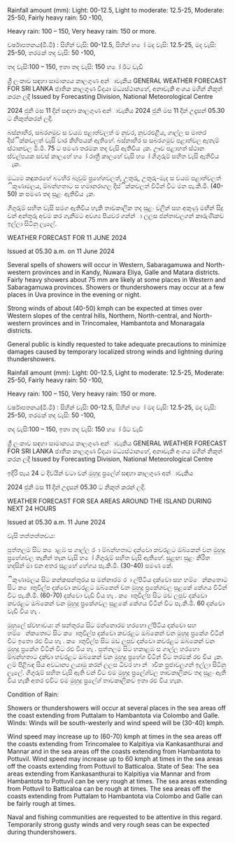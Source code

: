 Rainfall amount (mm): Light: 00-12.5, Light to moderate: 12.5-25, Moderate: 25-50, Fairly heavy rain: 50 -100,

Heavy rain: 100 – 150, Very heavy rain: 150 or more.

වර්ෂාපතනය(මි.මී) : සිහින් වැසි: 00-12.5, සිහින් හ ෝ මද වැසි: 12.5-25, මද වැසි: 25-50, තරමක් තද වැසි: 50 -100,

තද වැසි:100 – 150, ඉතා තද වැසි: 150 හ ෝ ඊට වැඩි

ශ්‍රී ලංකාව සඳහා සාමාන්‍යය කාලගුණ අන්‍ාවැකිය GENERAL WEATHER FORECAST FOR SRI LANKA ජාතික කාලගුණ විදයා මධ්‍යස්ථානහේ, අනාවැකි අංශය මගින් නිකුත් කරන ලදි Issued by Forecasting Division, National Meteorological Centre

2024 ජුනි මස 11 දින්‍ සඳහා කාලගුණ අන්‍ාවැකිය 2024 ජුනි මස 11 දින්‍ උදෑසන්‍ 05.30 ට නිකුත්කරන්‍ ලදි.

බස්නාහිර, සබරගමුව ස වයඹ පළාත්වලත් ම නුවර, නුවරඑළිය, ගාල්ල ස මාතර දිස්ික්කවලත් වැසි වාර කිහිපයක් ඇතිහේ. බස්නාහිර ස සබරගමුව පළාත්වල ඇතැම් ස්ථානවල මි.මී. 75 ට පමණ තරමක තද වැසි ඇතිවිය ැක. ඌව පළාහත් ස්ථාන ස්වල්පයක සවස් කාලහේ හ ෝ රාත්‍රී කාලහේ වැසි හ ෝ ගිගුරුම් සහිත වැසි ඇතිවිය ැක.

මධ්‍යම කඳුකරහේ බටහිර බෑවුම් ප්‍රහේශවලත්, උතුරු, උතුරු-මැද ස වයඹ පළාත්වලත් ිකුණාමලය, ම්බන්හතාට ස හමානරාගල දිස්ික්කවලත් විටින් විට මන පැ.කි.මී. (40-50) ක පමණ තද සුළං ඇතිවිය ැක.

ගිගුරුම් සහිත වැසි සමග ඇතිවිය හැකි තාවකාලික තද සුළං වලින් සහ අකුණු මඟින් සිදු වන්‍ අන්‍තුරු අවම කර ගැනීමට අවශ්‍ය පියවර ගන්න්‍ා ලලස ජන්‍තාවලගන් කාරුණිකව ඉල්ලා සිටිනු ලැලේ.

WEATHER FORECAST FOR 11 JUNE 2024

Issued at 05.30 a.m. on 11 June 2024

Several spells of showers will occur in Western, Sabaragamuwa and North-western provinces and in Kandy, Nuwara Eliya, Galle and Matara districts. Fairly heavy showers about 75 mm are likely at some places in Western and Sabaragamuwa provinces. Showers or thundershowers may occur at a few places in Uva province in the evening or night.

Strong winds of about (40-50) kmph can be expected at times over Western slopes of the central hills, Northern, North-central, and North-western provinces and in Trincomalee, Hambantota and Monaragala districts.

General public is kindly requested to take adequate precautions to minimize damages caused by temporary localized strong winds and lightning during thundershowers.

Rainfall amount (mm): Light: 00-12.5, Light to moderate: 12.5-25, Moderate: 25-50, Fairly heavy rain: 50 -100,

Heavy rain: 100 – 150, Very heavy rain: 150 or more.

වර්ෂාපතනය(මි.මී) : සිහින් වැසි: 00-12.5, සිහින් හ ෝ මද වැසි: 12.5-25, මද වැසි: 25-50, තරමක් තද වැසි: 50 -100,

තද වැසි:100 – 150, ඉතා තද වැසි: 150 හ ෝ ඊට වැඩි

ශ්‍රී ලංකාව සඳහා සාමාන්‍යය කාලගුණ අන්‍ාවැකිය GENERAL WEATHER FORECAST FOR SRI LANKA ජාතික කාලගුණ විදයා මධ්‍යස්ථානහේ, අනාවැකි අංශය මගින් නිකුත් කරන ලදි Issued by Forecasting Division, National Meteorological Centre

ඉදිරි පැය 24 ට දිවයින්‍ වටා වන්‍ මුහුදු ප්‍රලේශ්‍ සඳහා කාලගුණ අන්‍ාවැකිය

2024 ජුනි මස 11 දින්‍ උදෑසන්‍ 05.30 ට නිකුත් කරන්‍ ලදි.

WEATHER FORECAST FOR SEA AREAS AROUND THE ISLAND DURING NEXT 24 HOURS

Issued at 05.30 a.m. 11 June 2024

වැසි තත්තත්තවය:

පුත්තලම සිට ක ොළඹ ස ගාල්ල ර ා ම්බන්හතාට දක්වො කවරළට ඔබ්කෙන් වන මුහුදු ප්‍රහේශවල තැනින් තැන වැසි හ ෝ ගිගුරුම් සහිත වැසි ඇතිහේ. සුළඟ: සුළං නිරිත හදසින් මා එන අතර සුළහේ හේගය පැ.කි.මී. (30-40) පමණ කේ.

ිකුණාමලය සිට කන්කසන්තුරය ස මන්නාරම ර ා ල්පිටිය දක්වො සහ හම්ෙන්කතොට සිට ක ොතුවිල්ප දක්වො කවරළට ඔබ්කෙන් වන මුහුදු ප්‍රකේශවල සුළකේ කේගය විටින් විට පැ.කි.මී. (60-70) දක්වො වැඩි විය හැ . ක ොතුවිල්ප සිට මඩ ලපුව දක්වො කවරළට ඔබ්කෙන් වන මුහුදු ප්‍රකේශවල සුළකේ කේගය විටින් විට පැ.කි.මී. 60 දක්වො වැඩි විය හැ .

මුහුලේ ස්වභාවය: න් සන්තුරය සිට මන්නොරම හරහො ල්පිටිය දක්වො සහ හම්ෙන්කතොට සිට ක ොතුවිල්ප දක්වො කවරළට ඔබ්කෙන් වන මුහුදු ප්‍රකේශ විටින් විට ඉතො රළු විය හැ . ක ොතුවිල්ප සිට මඩ ලපුව දක්වො කවරළට ඔබ්කෙන් වන මුහුදු ප්‍රකේශ විටින් විට රළු විය හැ . පුත්තලම සිට හකාළඹ ස ගාල්ල හරහො ම්බන්හතාට දක්වා හවරළට ඔබ්කෙන් වන මුහුදු ප්‍රහේශ විටින් විට තරමක් රළු විය ැක. ලම් පිළිබඳ සිය අවධාන්‍ය ලයාමු කරන්‍ ලලස ධීවර හා න්‍ාවික ප්‍රජාවලගන් ඉල්ලා සිටිනු ලැලේ. ගිගුරුම් සහිත වැසි ඇති වන්‍ විට එම මුහුදු ප්‍රලේශ්‍වල තාවකාලිකව තද සුළං ඇති විය හැකි අතර එවිට එම මුහුදු ප්‍රලේශ්‍ තාවකාලිකව ඉතා රළු විය හැක.

Condition of Rain:

Showers or thundershowers will occur at several places in the sea areas off the coast extending from Puttalam to Hambantota via Colombo and Galle. Winds: Winds will be south-westerly and wind speed will be (30-40) kmph.

Wind speed may increase up to (60-70) kmph at times in the sea areas off the coasts extending from Trincomalee to Kalpitiya via Kankasanthurai and Mannar and in the sea areas off the coasts extending from Hambantota to Pottuvil. Wind speed may increase up to 60 kmph at times in the sea areas off the coasts extending from Pottuvil to Batticaloa. State of Sea: The sea areas extending from Kankasanthurai to Kalpitiya via Mannar and from Hambantota to Pottuvil can be very rough at times. The sea areas extending from Pottuvil to Batticaloa can be rough at times. The sea areas off the coasts extending from Puttalam to Hambantota via Colombo and Galle can be fairly rough at times.

Naval and fishing communities are requested to be attentive in this regard. Temporarily strong gusty winds and very rough seas can be expected during thundershowers.